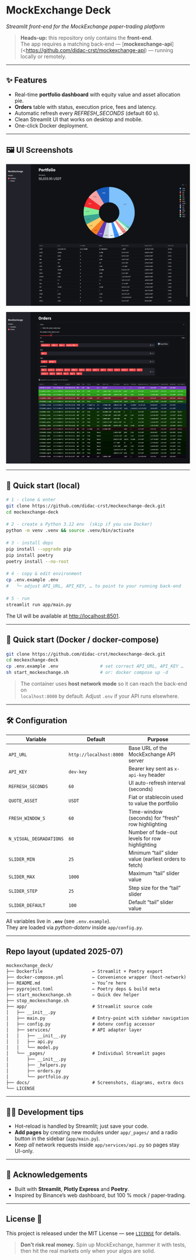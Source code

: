 # MockExchange Deck  
*Streamlit front-end for the MockExchange paper-trading platform*

> **Heads-up:** this repository only contains the **front-end**.  
> The app requires a matching back-end — [**mockexchange-api**](<https://github.com/didac-crst/mockexchange-api) — running locally or remotely.

---

## ✨ Features  

*   Real-time **portfolio dashboard** with equity value and asset allocation pie.  
*   **Orders** table with status, execution price, fees and latency.  
*   Automatic refresh every *REFRESH_SECONDS* (default 60 s).  
*   Clean Streamlit UI that works on desktop and mobile.  
*   One-click Docker deployment.

---

## 🖼️ UI Screenshots 

![Portfolio dashboard](./docs/img/portfolio_page.png)

![Orders page](./docs/img/orders_page.png)

---

## 🚀 Quick start (local)

```bash
# 1 · clone & enter
git clone https://github.com/didac-crst/mockexchange-deck.git
cd mockexchange-deck

# 2 · create a Python 3.12 env  (skip if you use Docker)
python -m venv .venv && source .venv/bin/activate

# 3 · install deps
pip install --upgrade pip
pip install poetry
poetry install --no-root

# 4 · copy & edit environment
cp .env.example .env
#   └─ adjust API_URL, API_KEY, … to point to your running back-end

# 5 · run
streamlit run app/main.py
```

The UI will be available at <http://localhost:8501>.

---

## 🐳 Quick start (Docker / docker-compose)

```bash
git clone https://github.com/didac-crst/mockexchange-deck.git
cd mockexchange-deck
cp .env.example .env                # set correct API_URL, API_KEY …
sh start_mockexchange.sh            # or: docker compose up -d
```

> The container uses **host network mode** so it can reach the back-end on  
> `localhost:8000` by default. Adjust `.env` if your API runs elsewhere.

---

## 🛠️ Configuration

| Variable               | Default                       | Purpose                                                     |
|------------------------|-------------------------------|-------------------------------------------------------------|
| `API_URL`              | `http://localhost:8000`       | Base URL of the MockExchange API server                     |
| `API_KEY`              | `dev-key`                     | Bearer key sent as `x-api-key` header                       |
| `REFRESH_SECONDS`      | `60`                          | UI auto-refresh interval (seconds)                          |
| `QUOTE_ASSET`          | `USDT`                        | Fiat or stablecoin used to value the portfolio              |
| `FRESH_WINDOW_S`       | `60`                          | Time-window (seconds) for “fresh” row highlighting          |
| `N_VISUAL_DEGRADATIONS`| `60`                          | Number of fade-out levels for row highlighting              |
| `SLIDER_MIN`           | `25`                          | Minimum “tail” slider value (earliest orders to fetch)      |
| `SLIDER_MAX`           | `1000`                        | Maximum “tail” slider value                                 |
| `SLIDER_STEP`          | `25`                          | Step size for the “tail” slider                             |
| `SLIDER_DEFAULT`       | `100`                         | Default “tail” slider value                                 |

All variables live in **`.env`** (see `.env.example`).  
They are loaded via *python-dotenv* inside `app/config.py`.

---

## Repo layout (updated 2025-07)  

```text
mockexchange_deck/
├── Dockerfile                   ← Streamlit + Poetry export 
├── docker-compose.yml           ← Convenience wrapper (host‑network)
├── README.md                    ← You’re here
├── pyproject.toml               ← Poetry deps & build meta
├── start_mockexchange.sh        ← Quick dev helper
├── stop_mockexchange.sh
├── app/                         # Streamlit source code
│   ├── __init__.py              
│   ├── main.py                  # Entry‑point with sidebar navigation
│   ├── config.py                # dotenv config accessor
│   ├── services/                # API adapter layer
│   │   ├── __init__.py
│   │   ├── api.py
│   │   └── model.py
│   └── _pages/                  # Individual Streamlit pages
│       ├── __init__.py
│       ├── _helpers.py
│       ├── orders.py
│       └── portfolio.py
├── docs/                        # Screenshots, diagrams, extra docs
└── LICENSE
```

---

## 🧑‍💻 Development tips  

*   Hot-reload is handled by Streamlit; just save your code.  
*   **Add pages** by creating new modules under `app/_pages/` and a radio  
    button in the sidebar (`app/main.py`).  
*   Keep *all* network requests inside `app/services/api.py` so pages stay  
    UI-only.

---

## 🙏 Acknowledgements  

*   Built with **Streamlit**, **Plotly Express** and **Poetry**.  
*   Inspired by Binance’s web dashboard, but 100 % mock / paper-trading.

---  

## License 🪪  

This project is released under the MIT License — see [`LICENSE`](LICENSE) for details.  

> **Don’t risk real money.**  Spin up MockExchange, hammer it with tests, then hit the real markets only when your algos are solid.